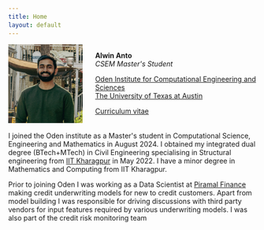 ```yaml
---
title: Home
layout: default
---
```



<div id="twosided">
<div id="left" style="float: left; max-width: 30%;border: 10px"> 
    <img src="images/profile_picture.jpg" />
</div>
<div id="right" style="float: right; width: 65%; vertical-align: middle;">
<p> <b>Alwin Anto</b> <br> <em>CSEM Master's Student</em> </p>
<p> <a href="https://oden.utexas.edu" target="blank">Oden Institute for Computational Engineering and Sciences</a><br>
<a href="https://utexas.edu" target="blank">The University of Texas at Austin</a></p>
<p> <a href="files/alwin_resume_2023.pdf">Curriculum vitae </a> </p>
</div>
</div>
<div id="clearer" style="clear: both"> </div>

I joined the Oden institute as a Master's student in Computational Science, Engineering and Mathematics in August 2024. I obtained my integrated dual degree (BTech+MTech) in Civil Engineering specialising in Structural engineering from [IIT Kharagpur](https://www.iitkgp.ac.in/) in May 2022. I have a minor degree in Mathematics and Computing from IIT Kharagpur.

Prior to joining Oden I was working as a Data Scientist at [Piramal Finance](https://www.piramal.com/businesses/piramal-enterprises/financial-services/piramal-capital-housing-finance-limited-pchfl/) making credit underwriting models for new to credit customers. Apart from model building I was responsible for driving discussions with third party vendors for input features required by various underwriting models. I was also part of the credit risk monitoring team 



<script src="http://code.jquery.com/jquery-1.4.2.min.js"></script> <script> var x = document.getElementsByClassName("site-footer-credits"); setTimeout(() => { x[0].remove(); }, 10); </script>



